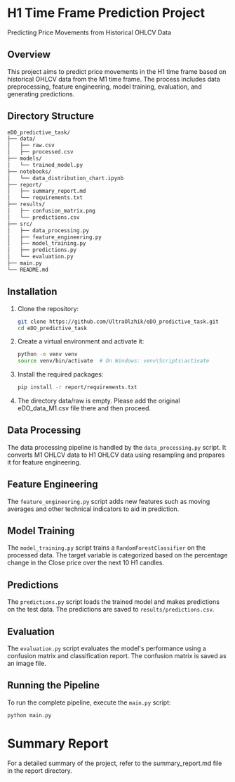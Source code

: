# H1 Time Frame Prediction Project

Predicting Price Movements from Historical OHLCV Data

## Overview

This project aims to predict price movements in the H1 time frame based on historical OHLCV data from the M1 time frame. The process includes data preprocessing, feature engineering, model training, evaluation, and generating predictions.

## Directory Structure

```sh
eDO_predictive_task/
├── data/
│   ├── raw.csv
│   ├── processed.csv
├── models/
│   └── trained_model.py
├── notebooks/
│   └── data_distribution_chart.ipynb
├── report/
│   ├── summary_report.md
│   └── requirements.txt
├── results/
│   ├── confusion_matrix.png
│   └── predictions.csv
├── src/
│   ├── data_processing.py
│   ├── feature_engineering.py
│   ├── model_training.py
│   ├── predictions.py
│   └── evaluation.py
├── main.py
└── README.md
```

## Installation
1. Clone the repository:
    ```sh
    git clone https://github.com/UltraOlzhik/eDO_predictive_task.git
    cd eDO_predictive_task
    ```

2. Create a virtual environment and activate it:
    ```sh
    python -m venv venv
    source venv/bin/activate  # On Windows: venv\Scripts\activate
    ```

3. Install the required packages:
    ```sh
    pip install -r report/requirements.txt
    ```
4. The directory data/raw is empty. Please add the original eDO_data_M1.csv file there and then proceed.

## Data Processing
The data processing pipeline is handled by the `data_processing.py` script. It converts M1 OHLCV data to H1 OHLCV data using resampling and prepares it for feature engineering.

## Feature Engineering
The `feature_engineering.py` script adds new features such as moving averages and other technical indicators to aid in prediction.

## Model Training
The `model_training.py` script trains a `RandomForestClassifier` on the processed data. The target variable is categorized based on the percentage change in the Close price over the next 10 H1 candles.

## Predictions
The `predictions.py` script loads the trained model and makes predictions on the test data. The predictions are saved to `results/predictions.csv`.

## Evaluation
The `evaluation.py` script evaluates the model's performance using a confusion matrix and classification report. The confusion matrix is saved as an image file.

## Running the Pipeline
To run the complete pipeline, execute the `main.py` script:
```sh
python main.py
```

# Summary Report

For a detailed summary of the project, refer to the summary_report.md file in the report directory.
